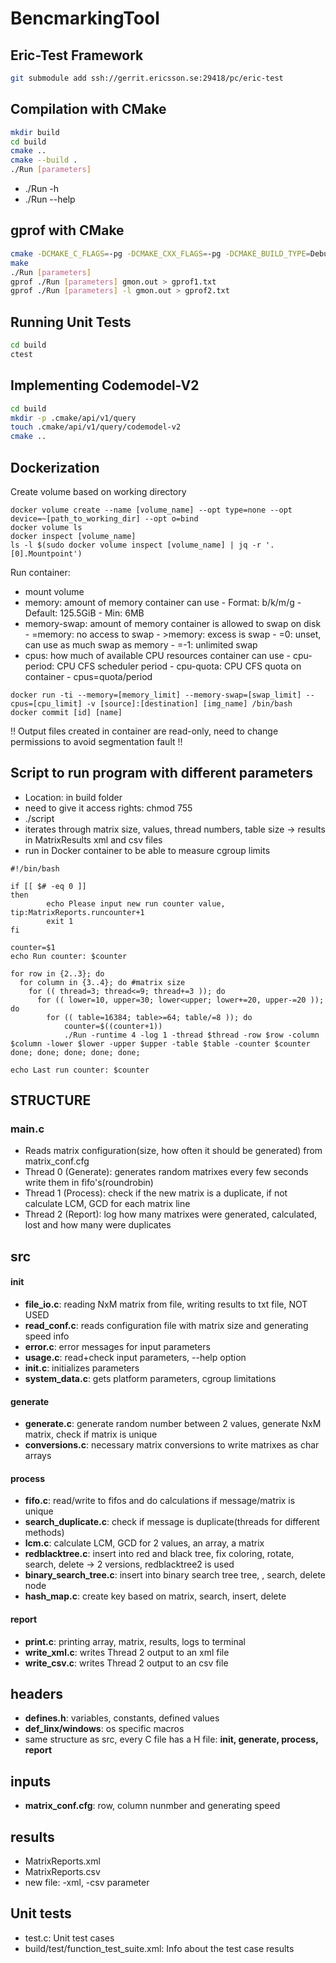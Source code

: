 # BencmarkingTool

## Eric-Test Framework
```bash
git submodule add ssh://gerrit.ericsson.se:29418/pc/eric-test
```

## Compilation with CMake

```bash
mkdir build
cd build
cmake ..
cmake --build .
./Run [parameters]
```

- ./Run -h
- ./Run --help

## gprof with CMake
```bash
cmake -DCMAKE_C_FLAGS=-pg -DCMAKE_CXX_FLAGS=-pg -DCMAKE_BUILD_TYPE=Debug ..
make
./Run [parameters]
gprof ./Run [parameters] gmon.out > gprof1.txt
gprof ./Run [parameters] -l gmon.out > gprof2.txt
```

## Running Unit Tests
```bash
cd build
ctest
```

## Implementing Codemodel-V2
```bash
cd build
mkdir -p .cmake/api/v1/query
touch .cmake/api/v1/query/codemodel-v2
cmake ..
```
## Dockerization

Create volume based on working directory
```
docker volume create --name [volume_name] --opt type=none --opt device=~[path_to_working_dir] --opt o=bind
docker volume ls
docker inspect [volume_name]
ls -l $(sudo docker volume inspect [volume_name] | jq -r '.[0].Mountpoint')
```

Run container:
- mount volume
- memory: amount of memory container can use
        - Format: <int> b/k/m/g
        -       Default: 125.5GiB
        -       Min: 6MB
- memory-swap: amount of memory container is allowed to swap on disk
        - =memory: no access to swap
        - \>memory: excess is swap
        - =0: unset, can use as much swap as memory
        - =-1: unlimited swap
- cpus: how much of available CPU resources container can use
        - cpu-period: CPU CFS scheduler period
        - cpu-quota: CPU CFS quota on container
        - cpus=quota/period

```
docker run -ti --memory=[memory_limit] --memory-swap=[swap_limit] --cpus=[cpu_limit] -v [source]:[destination] [img_name] /bin/bash
docker commit [id] [name]
```

!! Output files created in container are read-only, need to change permissions to avoid segmentation fault !!

## Script to run program with different parameters
- Location: in build folder
- need to give it access rights: chmod 755 <name>
- ./script
- iterates through matrix size, values, thread numbers, table size -> results in MatrixResults xml and csv files
- run in Docker container to be able to measure cgroup limits

```
#!/bin/bash

if [[ $# -eq 0 ]]
then
        echo Please input new run counter value, tip:MatrixReports.runcounter+1
        exit 1
fi

counter=$1
echo Run counter: $counter

for row in {2..3}; do
  for column in {3..4}; do #matrix size
    for (( thread=3; thread<=9; thread+=3 )); do
      for (( lower=10, upper=30; lower<upper; lower+=20, upper-=20 )); do
        for (( table=16384; table>=64; table/=8 )); do
            counter=$((counter+1))
            ./Run -runtime 4 -log 1 -thread $thread -row $row -column $column -lower $lower -upper $upper -table $table -counter $counter
done; done; done; done; done;

echo Last run counter: $counter
```
## STRUCTURE
### main.c
- Reads matrix configuration(size, how often it should be generated) from matrix_conf.cfg
- Thread 0 (Generate): generates random matrixes every few seconds write them in fifo's(roundrobin)
- Thread 1 (Process): check if the new matrix is a duplicate, if not calculate LCM, GCD for each matrix line
- Thread 2 (Report): log how many matrixes were generated, calculated, lost and how many were duplicates

## src
#### init
- **file_io.c**: reading NxM matrix from file, writing results to txt file, NOT USED
- **read_conf.c**: reads configuration file with matrix size and generating speed info
- **error.c**: error messages for input parameters
- **usage.c**: read+check input parameters, --help option
- **init.c**: initializes parameters
- **system_data.c**: gets platform parameters, cgroup limitations

#### generate
- **generate.c**: generate random number between 2 values, generate NxM matrix, check if matrix is unique
- **conversions.c**: necessary matrix conversions to write matrixes as char arrays

#### process
- **fifo.c**: read/write to fifos and do calculations if message/matrix is unique
- **search_duplicate.c**: check if message is duplicate(threads for different methods)
- **lcm.c**: calculate LCM, GCD for 2 values, an array, a matrix
- **redblacktree.c**: insert into red and black tree, fix coloring, rotate, search, delete -> 2 versions, redblacktree2 is used
- **binary_search_tree.c**: insert into binary search tree tree, , search, delete node
- **hash_map.c**: create key based on matrix, search, insert, delete

#### report
- **print.c**: printing array, matrix, results, logs to terminal
- **write_xml.c**: writes Thread 2 output to an xml file
- **write_csv.c**: writes Thread 2 output to an csv file

## headers
- **defines.h**: variables, constants, defined values
- **def_linx/windows**: os specific macros
-  same structure as src, every C file has a H file: **init, generate, process, report**

## inputs
- **matrix_conf.cfg**: row, column nunmber and generating speed

## results
- MatrixReports.xml
- MatrixReports.csv
- new file: -xml, -csv parameter

## Unit tests
- test.c: Unit test cases
- build/test/function_test_suite.xml: Info about the test case results


